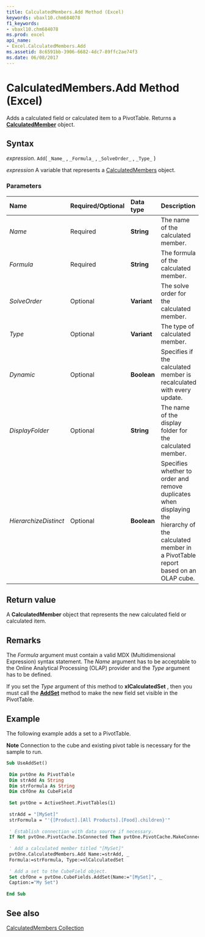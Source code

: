 ```yaml
---
title: CalculatedMembers.Add Method (Excel)
keywords: vbaxl10.chm684078
f1_keywords:
- vbaxl10.chm684078
ms.prod: excel
api_name:
- Excel.CalculatedMembers.Add
ms.assetid: 8c6591bb-3906-6682-4dc7-89ffc2ae74f3
ms.date: 06/08/2017
---
```



# CalculatedMembers.Add Method (Excel)

Adds a calculated field or calculated item to a PivotTable. Returns a  **[CalculatedMember](Excel.CalculatedMember.md)** object.


## Syntax

 _expression_. `Add`( `_Name_` , `_Formula_` , `_SolveOrder_` , `_Type_` )

 _expression_ A variable that represents a [CalculatedMembers](Excel.CalculatedMembers.md) object.


### Parameters



|Name|Required/Optional|Data type|Description|
|:-----|:-----|:-----|:-----|
| _Name_|Required| **String**|The name of the calculated member.|
| _Formula_|Required| **String**|The formula of the calculated member.|
| _SolveOrder_|Optional| **Variant**|The solve order for the calculated member.|
| _Type_|Optional| **Variant**|The type of calculated member.|
| _Dynamic_|Optional| **Boolean**|Specifies if the calculated member is recalculated with every update.|
| _DisplayFolder_|Optional| **String**|The name of the display folder for the calculated member.|
| _HierarchizeDistinct_|Optional| **Boolean**|Specifies whether to order and remove duplicates when displaying the hierarchy of the calculated member in a PivotTable report based on an OLAP cube.|

## Return value

A  **CalculatedMember** object that represents the new calculated field or calculated item.


## Remarks

The  _Formula_ argument must contain a valid MDX (Multidimensional Expression) syntax statement. The _Name_ argument has to be acceptable to the Online Analytical Processing (OLAP) provider and the _Type_ argument has to be defined.

If you set the  _Type_ argument of this method to **xlCalculatedSet** , then you must call the **[AddSet](Excel.CubeFields.AddSet.md)** method to make the new field set visible in the PivotTable.


## Example

The following example adds a set to a PivotTable.


 **Note**  Connection to the cube and existing pivot table is necessary for the sample to run.


```vb
Sub UseAddSet() 
 
 Dim pvtOne As PivotTable 
 Dim strAdd As String 
 Dim strFormula As String 
 Dim cbfOne As CubeField 
 
 Set pvtOne = ActiveSheet.PivotTables(1) 
 
 strAdd = "[MySet]" 
 strFormula = "'{[Product].[All Products].[Food].children}'" 
 
 ' Establish connection with data source if necessary. 
 If Not pvtOne.PivotCache.IsConnected Then pvtOne.PivotCache.MakeConnection 
 
 ' Add a calculated member titled "[MySet]" 
 pvtOne.CalculatedMembers.Add Name:=strAdd, _ 
 Formula:=strFormula, Type:=xlCalculatedSet 
 
 ' Add a set to the CubeField object. 
 Set cbfOne = pvtOne.CubeFields.AddSet(Name:="[MySet]", _ 
 Caption:="My Set") 
 
End Sub
```


## See also


[CalculatedMembers Collection](Excel.CalculatedMembers.md)

